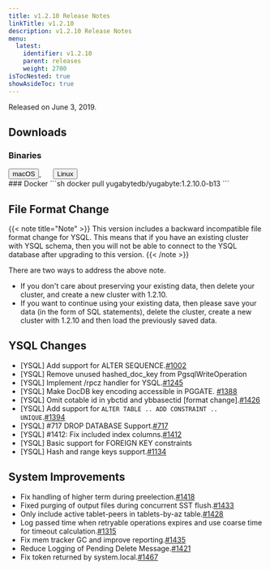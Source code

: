 ```yaml
---
title: v1.2.10 Release Notes
linkTitle: v1.2.10
description: v1.2.10 Release Notes
menu:
  latest:
    identifier: v1.2.10
    parent: releases
    weight: 2700
isTocNested: true
showAsideToc: true
---
```


Released on June 3, 2019.

## Downloads
### Binaries
<a class="download-binary-link" href="https://downloads.yugabyte.com/yugabyte-ce-1.2.10.0-darwin.tar.gz">
  <button>
    <i class="fab fa-apple"></i><span class="download-text">macOS</span>
  </button>
</a>
&nbsp; &nbsp; &nbsp; 
<a class="download-binary-link" href="https://downloads.yugabyte.com/yugabyte-ce-1.2.10.0-linux.tar.gz">
  <button>
    <i class="fab fa-linux"></i><span class="download-text">Linux</span>
  </button>
</a>
<br />
### Docker
```sh
docker pull yugabytedb/yugabyte:1.2.10.0-b13
```

## File Format Change

{{< note title="Note" >}}
This version includes a backward incompatible file format change for YSQL. This means that if you have an existing cluster with YSQL schema, then you will not be able to connect to the YSQL database after upgrading to this version.
{{< /note >}}

There are two ways to address the above note.

* If you don't care about preserving your existing data, then delete your cluster, and create a new cluster with 1.2.10. 
* If you want to continue using your existing data, then please save your data (in the form of
  SQL statements), delete the cluster, create a new cluster with 1.2.10 and then load the previously saved data.

## YSQL Changes
* [YSQL] Add support for ALTER SEQUENCE.[#1002](https://github.com/YugaByte/yugabyte-db/issues/1002)
* [YSQL] Remove unused hashed_doc_key from PgsqlWriteOperation 
* [YSQL] Implement /rpcz handler for YSQL.[#1245](https://github.com/YugaByte/yugabyte-db/issues/1245)
* [YSQL] Make DocDB key encoding accessible in PGGATE.
  [#1388](https://github.com/YugaByte/yugabyte-db/issues/1388)
* [YSQL] Omit cotable id in ybctid and ybbasectid [format
  change].[#1426](https://github.com/YugaByte/yugabyte-db/issues/1426) 
* [YSQL] Add support for `ALTER TABLE .. ADD CONSTRAINT ..
  UNIQUE`.[#1394](https://github.com/YugaByte/yugabyte-db/issues/1394)
* [YSQL] #717 DROP DATABASE Support.[#717](https://github.com/YugaByte/yugabyte-db/issues/717)
* [YSQL] #1412: Fix included index
  columns.[#1412](https://github.com/YugaByte/yugabyte-db/issues/1412)
* [YSQL] Basic support for FOREIGN KEY constraints
* [YSQL] Hash and range keys support.[#1134](https://github.com/YugaByte/yugabyte-db/issues/1134)


## System Improvements
* Fix handling of higher term during
  preelection.[#1418](https://github.com/YugaByte/yugabyte-db/issues/1418)
* Fixed purging of output files during concurrent SST
  flush.[#1433](https://github.com/YugaByte/yugabyte-db/issues/1433)
* Only include active tablet-peers in tablets-by-az
  table.[#1428](https://github.com/YugaByte/yugabyte-db/issues/1428)
* Log passed time when retryable operations expires and use coarse time for timeout
   calculation.[#1315](https://github.com/YugaByte/yugabyte-db/issues/1315)
* Fix mem tracker GC and improve
  reporting.[#1435](https://github.com/YugaByte/yugabyte-db/issues/1435)
* Reduce Logging of Pending Delete
  Message.[#1421](https://github.com/YugaByte/yugabyte-db/issues/1421)
* Fix token returned by system.local.[#1467](https://github.com/YugaByte/yugabyte-db/issues/1467)


